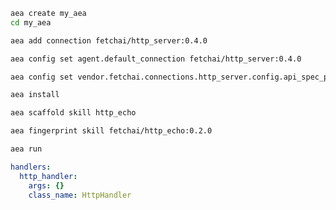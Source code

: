 ``` bash
aea create my_aea
cd my_aea
```
``` bash
aea add connection fetchai/http_server:0.4.0
```
``` bash
aea config set agent.default_connection fetchai/http_server:0.4.0
```
``` bash
aea config set vendor.fetchai.connections.http_server.config.api_spec_path "../examples/http_ex/petstore.yaml"
```
``` bash
aea install
```
``` bash
aea scaffold skill http_echo
```
``` bash
aea fingerprint skill fetchai/http_echo:0.2.0
```
``` bash
aea run
```
``` yaml
handlers:
  http_handler:
    args: {}
    class_name: HttpHandler
```

